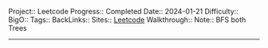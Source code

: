Project:: Leetcode
Progress:: Completed
Date:: 2024-01-21
Difficulty:: 
BigO:: 
Tags:: 
BackLinks:: 
Sites:: [Leetcode]()
Walkthrough:: 
Note:: BFS both Trees

---

